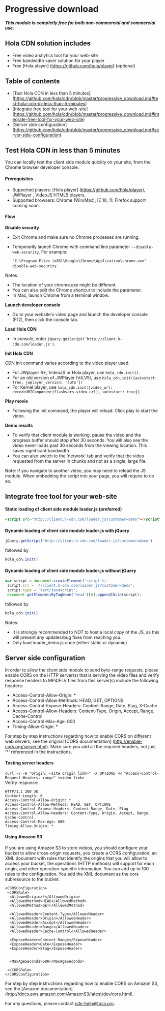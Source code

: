 # Progressive download

**_This module is completly free for both non-commercial and commercial use._**

## Hola CDN solution includes
* Free video analytics tool for your web-site 
* Free bandwidth saver solution for your player 
* Free [Hola player] (https://github.com/hola/player) (optional)

## Table of contents
* [Test Hola CDN in less than 5 minutes] (https://github.com/hola/cdn/blob/master/progressive_download.md#test-hola-cdn-in-less-than-5-minutes)
* [Integrate free tool for your web-site] (https://github.com/hola/cdn/blob/master/progressive_download.md#integrate-free-tool-for-your-web-site)
* [Server side configuration] (https://github.com/hola/cdn/blob/master/progressive_download.md#server-side-configuration)

## Test Hola CDN in less than 5 minutes
You can locally test the client side module quickly on your site, from the Chrome browser developer console.

#### Prerequisites
* Supported players: [Hola player] (https://github.com/hola/player), JWPlayer , VideoJS HTML5 players. 
* Supported browsers: Chrome (Win/Mac), IE 10, 11. Firefox support coming soon.

#### Flow
**Disable security**
* Exit Chrome and make sure no Chrome processes are running. 
* Temporarily launch Chrome with command line parameter `--disable-web-security`. For example:

  `"C:\Program Files (x86)\Google\Chrome\Application\chrome.exe" --disable-web-security`.

Notes:
* The location of your chrome.exe might be different. 
* You can also edit the Chrome shortcut to include the parameter. 
* In Mac, launch Chrome from a terminal window.

**Launch developer console**
* Go to your website's video page and launch the developer console (F12), then click the console tab.

**Load Hola CDN**
* In console, enter `jQuery.getScript('http://client.h-cdn.com/loader.js')`.

**Init Hola CDN**

CDN init command varies according to the video player used:
  * For JWplayer 6+, VideoJS or Hola player, use `hola_cdn.init()`. 
  * For an old version of JWPlayer (V4,V5), use 
`hola_cdn.init({autostart: true, jwplayer_version: 'auto'})`
  * For Kernel player, use 
`hola_cdn.init({video_url: decodeURIComponent(flashvars.video_url), autostart: true})` 

**Play movie**
* Following the init command, the player will reload. Click play to start the video.

**Demo results**
* To verify that client module is working, pause the video and the progress buffer should stop after 30 seconds. You will also see the video never loads past 30 seconds from the viewing location. This saves significant bandwidth.
* You can also switch to the 'network' tab and verify that the video requested from the server in chunks and not as a single, large file.

Note: If you navigate to another video, you may need to reload the JS module. When embedding the script into your page, you will require to do so.

## Integrate free tool for your web-site

#### Static loading of client side module loader.js (preferred)
```html
<script src="http://client.h-cdn.com/loader.js?customer=demo"></script>
```
#### Dynamic loading of client side module loader.js with jQuery
```js
jQuery.getScript('http://client.h-cdn.com/loader.js?customer=demo')
```
followed by
```js
hola_cdn.init()
```
#### Dynamic loading of client side module loader.js without jQuery
```js
var script = document.createElement('script');
 script.src = '//client.h-cdn.com/loader.js?customer=demo';
 script.type = 'text/javascript';
 document.getElementsByTagName('head')[0].appendChild(script);
 ```
followed by
```js
hola_cdn.init()
```

Notes:
* It is strongly recommended to NOT to host a local copy of the JS, as this will prevent any updates/bug fixes from reaching you.
* Only load loader_demo.js once (either static or dynamic)

## Server side configuration

In order to allow the client side module to send byte-range requests, please enable CORS on the HTTP server(s) that is serving the video files and verify response headers to MP4/FLV files from this server(s) include the following headers:

* Access-Control-Allow-Origin: *
* Access-Control-Allow-Methods: HEAD, GET, OPTIONS
* Access-Control-Expose-Headers: Content-Range, Date, Etag, X-Cache
* Access-Control-Allow-Headers: Content-Type, Origin, Accept, Range, Cache-Control
* Access-Control-Max-Age: 600
* Timing-Allow-Origin: *

For step by step instructions regarding how to enable CORS on different web servers, see the original [CORS documentation] (http://enable-cors.org/server.html). Make sure you add all the required headers, not just '*' referenced in the instructions.

#### Testing server headers
```curl -v -H "Origin: <site origin link>" -X OPTIONS -H "Access-Control-Request-Headers: range" <video link>```  
Verify response:
```
HTTP/1.1 200 OK
Content-Length: 0
Access-Control-Allow-Origin: *
Access-Control-Allow-Methods: HEAD, GET, OPTIONS
Access-Control-Expose-Headers: Content-Range, Date, Etag
Access-Control-Allow-Headers: Content-Type, Origin, Accept, Range, Cache-Control
Access-Control-Max-Age: 600
Timing-Allow-Origin: *
```
#### Using Amazon S3 

If you are using Amazon S3 to store videos, you should configure your bucket to allow cross-origin requests, you create a CORS configuration, an XML document with rules that identify the origins that you will allow to access your bucket, the operations (HTTP methods) will support for each origin, and other operation-specific information. You can add up to 100 rules to the configuration. You add the XML document as the cors subresource to the bucket.

```
<CORSConfiguration>
 <CORSRule>
  <AllowedOrigin>*</AllowedOrigin>
  <AllowedMethod>HEAD</AllowedMethod>
  <AllowedMethod>GET</AllowedMethod>

  <AllowedHeader>Content-Type</AllowedHeader>
  <AllowedHeader>Origin</AllowedHeader>
  <AllowedHeader>Accept</AllowedHeader>
  <AllowedHeader>Range</AllowedHeader>
  <AllowedHeader>Cache-Control</AllowedHeader>
  
  <ExposeHeader>Content-Range</ExposeHeader>
  <ExposeHeader>Date</ExposeHeader>
  <ExposeHeader>Etag</ExposeHeader>


  <MaxAgeSeconds>600</MaxAgeSeconds>

 </CORSRule>
</CORSConfiguration>
```

For step by step instructions regarding how to enable CORS on Amazon S3, see the [Amazon documentation] (http://docs.aws.amazon.com/AmazonS3/latest/dev/cors.html).

For any questions, please contact cdn-help@hola.org.

